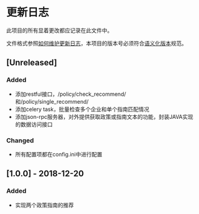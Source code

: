 # 更新日志

此项目的所有显着更改都应记录在此文件中。

文件格式参照[如何维护更新日志](https://keepachangelog.com/zh-CN/1.0.0/)，本项目的版本号必须符合[语义化版本](https://semver.org/lang/zh-CN/)规范。

## [Unreleased]

### Added

- 添加restful接口，/policy/check_recommend/和/policy/single_recommend/
- 添加celery task，批量检查多个企业和单个指南匹配情况
- 添加json-rpc服务器，对外提供获取政策或指南文本的功能，封装JAVA实现的数据访问接口

### Changed

- 所有配置项都在config.ini中进行配置



##  [1.0.0] - 2018-12-20

### Added

- 实现两个政策指南的推荐